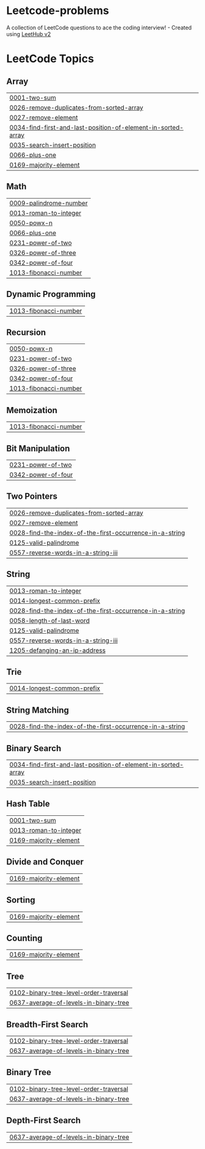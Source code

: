 # Leetcode-problems
A collection of LeetCode questions to ace the coding interview! - Created using [LeetHub v2](https://github.com/arunbhardwaj/LeetHub-2.0)

<!---LeetCode Topics Start-->
# LeetCode Topics
## Array
|  |
| ------- |
| [0001-two-sum](https://github.com/suprit-singh/Leetcode-problems/tree/master/0001-two-sum) |
| [0026-remove-duplicates-from-sorted-array](https://github.com/suprit-singh/Leetcode-problems/tree/master/0026-remove-duplicates-from-sorted-array) |
| [0027-remove-element](https://github.com/suprit-singh/Leetcode-problems/tree/master/0027-remove-element) |
| [0034-find-first-and-last-position-of-element-in-sorted-array](https://github.com/suprit-singh/Leetcode-problems/tree/master/0034-find-first-and-last-position-of-element-in-sorted-array) |
| [0035-search-insert-position](https://github.com/suprit-singh/Leetcode-problems/tree/master/0035-search-insert-position) |
| [0066-plus-one](https://github.com/suprit-singh/Leetcode-problems/tree/master/0066-plus-one) |
| [0169-majority-element](https://github.com/suprit-singh/Leetcode-problems/tree/master/0169-majority-element) |
## Math
|  |
| ------- |
| [0009-palindrome-number](https://github.com/suprit-singh/Leetcode-problems/tree/master/0009-palindrome-number) |
| [0013-roman-to-integer](https://github.com/suprit-singh/Leetcode-problems/tree/master/0013-roman-to-integer) |
| [0050-powx-n](https://github.com/suprit-singh/Leetcode-problems/tree/master/0050-powx-n) |
| [0066-plus-one](https://github.com/suprit-singh/Leetcode-problems/tree/master/0066-plus-one) |
| [0231-power-of-two](https://github.com/suprit-singh/Leetcode-problems/tree/master/0231-power-of-two) |
| [0326-power-of-three](https://github.com/suprit-singh/Leetcode-problems/tree/master/0326-power-of-three) |
| [0342-power-of-four](https://github.com/suprit-singh/Leetcode-problems/tree/master/0342-power-of-four) |
| [1013-fibonacci-number](https://github.com/suprit-singh/Leetcode-problems/tree/master/1013-fibonacci-number) |
## Dynamic Programming
|  |
| ------- |
| [1013-fibonacci-number](https://github.com/suprit-singh/Leetcode-problems/tree/master/1013-fibonacci-number) |
## Recursion
|  |
| ------- |
| [0050-powx-n](https://github.com/suprit-singh/Leetcode-problems/tree/master/0050-powx-n) |
| [0231-power-of-two](https://github.com/suprit-singh/Leetcode-problems/tree/master/0231-power-of-two) |
| [0326-power-of-three](https://github.com/suprit-singh/Leetcode-problems/tree/master/0326-power-of-three) |
| [0342-power-of-four](https://github.com/suprit-singh/Leetcode-problems/tree/master/0342-power-of-four) |
| [1013-fibonacci-number](https://github.com/suprit-singh/Leetcode-problems/tree/master/1013-fibonacci-number) |
## Memoization
|  |
| ------- |
| [1013-fibonacci-number](https://github.com/suprit-singh/Leetcode-problems/tree/master/1013-fibonacci-number) |
## Bit Manipulation
|  |
| ------- |
| [0231-power-of-two](https://github.com/suprit-singh/Leetcode-problems/tree/master/0231-power-of-two) |
| [0342-power-of-four](https://github.com/suprit-singh/Leetcode-problems/tree/master/0342-power-of-four) |
## Two Pointers
|  |
| ------- |
| [0026-remove-duplicates-from-sorted-array](https://github.com/suprit-singh/Leetcode-problems/tree/master/0026-remove-duplicates-from-sorted-array) |
| [0027-remove-element](https://github.com/suprit-singh/Leetcode-problems/tree/master/0027-remove-element) |
| [0028-find-the-index-of-the-first-occurrence-in-a-string](https://github.com/suprit-singh/Leetcode-problems/tree/master/0028-find-the-index-of-the-first-occurrence-in-a-string) |
| [0125-valid-palindrome](https://github.com/suprit-singh/Leetcode-problems/tree/master/0125-valid-palindrome) |
| [0557-reverse-words-in-a-string-iii](https://github.com/suprit-singh/Leetcode-problems/tree/master/0557-reverse-words-in-a-string-iii) |
## String
|  |
| ------- |
| [0013-roman-to-integer](https://github.com/suprit-singh/Leetcode-problems/tree/master/0013-roman-to-integer) |
| [0014-longest-common-prefix](https://github.com/suprit-singh/Leetcode-problems/tree/master/0014-longest-common-prefix) |
| [0028-find-the-index-of-the-first-occurrence-in-a-string](https://github.com/suprit-singh/Leetcode-problems/tree/master/0028-find-the-index-of-the-first-occurrence-in-a-string) |
| [0058-length-of-last-word](https://github.com/suprit-singh/Leetcode-problems/tree/master/0058-length-of-last-word) |
| [0125-valid-palindrome](https://github.com/suprit-singh/Leetcode-problems/tree/master/0125-valid-palindrome) |
| [0557-reverse-words-in-a-string-iii](https://github.com/suprit-singh/Leetcode-problems/tree/master/0557-reverse-words-in-a-string-iii) |
| [1205-defanging-an-ip-address](https://github.com/suprit-singh/Leetcode-problems/tree/master/1205-defanging-an-ip-address) |
## Trie
|  |
| ------- |
| [0014-longest-common-prefix](https://github.com/suprit-singh/Leetcode-problems/tree/master/0014-longest-common-prefix) |
## String Matching
|  |
| ------- |
| [0028-find-the-index-of-the-first-occurrence-in-a-string](https://github.com/suprit-singh/Leetcode-problems/tree/master/0028-find-the-index-of-the-first-occurrence-in-a-string) |
## Binary Search
|  |
| ------- |
| [0034-find-first-and-last-position-of-element-in-sorted-array](https://github.com/suprit-singh/Leetcode-problems/tree/master/0034-find-first-and-last-position-of-element-in-sorted-array) |
| [0035-search-insert-position](https://github.com/suprit-singh/Leetcode-problems/tree/master/0035-search-insert-position) |
## Hash Table
|  |
| ------- |
| [0001-two-sum](https://github.com/suprit-singh/Leetcode-problems/tree/master/0001-two-sum) |
| [0013-roman-to-integer](https://github.com/suprit-singh/Leetcode-problems/tree/master/0013-roman-to-integer) |
| [0169-majority-element](https://github.com/suprit-singh/Leetcode-problems/tree/master/0169-majority-element) |
## Divide and Conquer
|  |
| ------- |
| [0169-majority-element](https://github.com/suprit-singh/Leetcode-problems/tree/master/0169-majority-element) |
## Sorting
|  |
| ------- |
| [0169-majority-element](https://github.com/suprit-singh/Leetcode-problems/tree/master/0169-majority-element) |
## Counting
|  |
| ------- |
| [0169-majority-element](https://github.com/suprit-singh/Leetcode-problems/tree/master/0169-majority-element) |
## Tree
|  |
| ------- |
| [0102-binary-tree-level-order-traversal](https://github.com/suprit-singh/Leetcode-problems/tree/master/0102-binary-tree-level-order-traversal) |
| [0637-average-of-levels-in-binary-tree](https://github.com/suprit-singh/Leetcode-problems/tree/master/0637-average-of-levels-in-binary-tree) |
## Breadth-First Search
|  |
| ------- |
| [0102-binary-tree-level-order-traversal](https://github.com/suprit-singh/Leetcode-problems/tree/master/0102-binary-tree-level-order-traversal) |
| [0637-average-of-levels-in-binary-tree](https://github.com/suprit-singh/Leetcode-problems/tree/master/0637-average-of-levels-in-binary-tree) |
## Binary Tree
|  |
| ------- |
| [0102-binary-tree-level-order-traversal](https://github.com/suprit-singh/Leetcode-problems/tree/master/0102-binary-tree-level-order-traversal) |
| [0637-average-of-levels-in-binary-tree](https://github.com/suprit-singh/Leetcode-problems/tree/master/0637-average-of-levels-in-binary-tree) |
## Depth-First Search
|  |
| ------- |
| [0637-average-of-levels-in-binary-tree](https://github.com/suprit-singh/Leetcode-problems/tree/master/0637-average-of-levels-in-binary-tree) |
<!---LeetCode Topics End-->